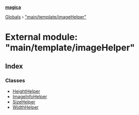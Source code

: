 **[magica](../README.md)**

[Globals](../README.md) › ["main/template/imageHelper"](_main_template_imagehelper_.md)

# External module: "main/template/imageHelper"

## Index

### Classes

* [HeightHelper](../classes/_main_template_imagehelper_.heighthelper.md)
* [ImageInfoHelper](../classes/_main_template_imagehelper_.imageinfohelper.md)
* [SizeHelper](../classes/_main_template_imagehelper_.sizehelper.md)
* [WidthHelper](../classes/_main_template_imagehelper_.widthhelper.md)